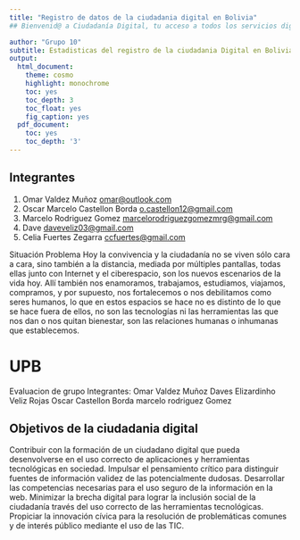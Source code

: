 ```yaml
---
title: "Registro de datos de la ciudadania digital en Bolivia"
## Bienvenid@ a Ciudadanía Digital, tu acceso a todos los servicios digitales del Estado Plurinacional de Bolivia

author: "Grupo 10"
subtitle: Estadisticas del registro de la ciudadania Digital en Bolivia
output:
  html_document:
    theme: cosmo
    highlight: monochrome
    toc: yes
    toc_depth: 3
    toc_float: yes
    fig_caption: yes
  pdf_document:
    toc: yes
    toc_depth: '3'
---
```


## Integrantes

1. Omar Valdez Muñoz omar@outlook.com
2. Oscar Marcelo Castellon Borda o.castellon12@gmail.com
3. Marcelo Rodriguez Gomez marcelorodriguezgomezmrg@gmail.com
4. Dave daveveliz03@gmail.com
5. Celia Fuertes Zegarra  ccfuertes@gmail.com

Situación Problema
Hoy la convivencia y la ciudadanía no se viven sólo cara a cara, sino también a la distancia, mediada por múltiples pantallas, todas ellas junto con Internet y el ciberespacio, son los nuevos escenarios de la vida hoy. Allí también nos enamoramos, trabajamos, estudiamos, viajamos, compramos, y por supuesto, nos fortalecemos o nos debilitamos como seres humanos, lo que en estos espacios se hace no es distinto de lo que se hace fuera de ellos, no son las tecnologías ni las herramientas las que nos dan o nos quitan bienestar, son las relaciones humanas o inhumanas que establecemos.

# UPB

Evaluacion de grupo 
Integrantes:
Omar Valdez Muñoz
Daves Elizardinho Veliz Rojas
Oscar Castellon Borda
marcelo rodriguez Gomez


##  Objetivos de la ciudadania digital
Contribuir con la formación de un ciudadano digital que pueda desenvolverse en el uso correcto de aplicaciones y herramientas tecnológicas en sociedad.
Impulsar el pensamiento crítico para distinguir fuentes de información validez de las potencialmente dudosas.
Desarrollar las competencias necesarias para el uso seguro de la información en la web.
Minimizar la brecha digital para lograr la inclusión social de la ciudadanía través del uso correcto de las herramientas tecnológicas.
Propiciar la innovación cívica para la resolución de problemáticas comunes  y de interés público mediante el uso de las TIC.
